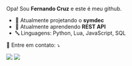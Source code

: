 Opa! Sou **Fernando Cruz** e este é meu github.

- 🔭 Atualmente projetando o **symdec**
- 🌱 Atualmente aprendendo **REST API**
- 🔤 Linguagens: Python, Lua, JavaScript, SQL

💌 Entre em contato: ⤵️

  <a href="mailto:fernandogomescruz@gmail.com" alt="Gmail">
  <img src="https://img.shields.io/badge/-Gmail-FF0000?style=flat-square&labelColor=FF0000&logo=gmail&logoColor=white" /></a>

  <a href="https://www.linkedin.com/in/fegcruz" alt="LinkedIn">
  <img src="https://img.shields.io/badge/-Linkedin-0e76a8?style=flat-square&logo=Linkedin&logoColor=white" /></a>


